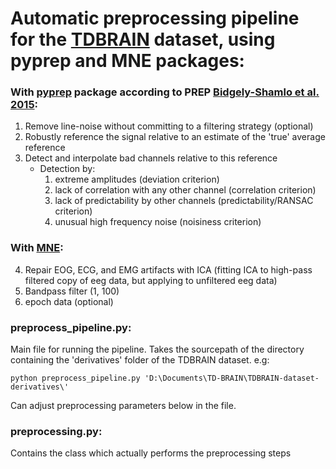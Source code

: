 # Automatic preprocessing pipeline for the [TDBRAIN](https://doi.org/10.1038/s41597-022-01409-z) dataset, using pyprep and MNE packages:
### With [pyprep](https://github.com/sappelhoff/pyprep) package according to PREP [Bidgely-Shamlo et al. 2015](https://www.frontiersin.org/articles/10.3389/fninf.2015.00016/full):
1. Remove line-noise without committing to a filtering strategy (optional)
2. Robustly reference the signal relative to an estimate of the 'true' average reference
3. Detect and interpolate bad channels relative to this reference
	- Detection by:
		1. extreme amplitudes (deviation criterion)
		2. lack of correlation with any other channel (correlation criterion)
		3. lack of predictability by other channels (predictability/RANSAC criterion)
		4. unusual high frequency noise (noisiness criterion)
### With [MNE](https://mne.tools/stable/index.html):
4. Repair EOG, ECG, and EMG artifacts with ICA (fitting ICA to high-pass filtered copy of eeg data, but applying to unfiltered eeg data)
5. Bandpass filter (1, 100)
6. epoch data (optional)

### preprocess_pipeline.py:
Main file for running the pipeline. Takes the sourcepath of the directory containing the 'derivatives' folder of the TDBRAIN dataset.
e.g:
```
python preprocess_pipeline.py 'D:\Documents\TD-BRAIN\TDBRAIN-dataset-derivatives\'
```


Can adjust preprocessing parameters below in the file.

### preprocessing.py:
Contains the class which actually performs the preprocessing steps

